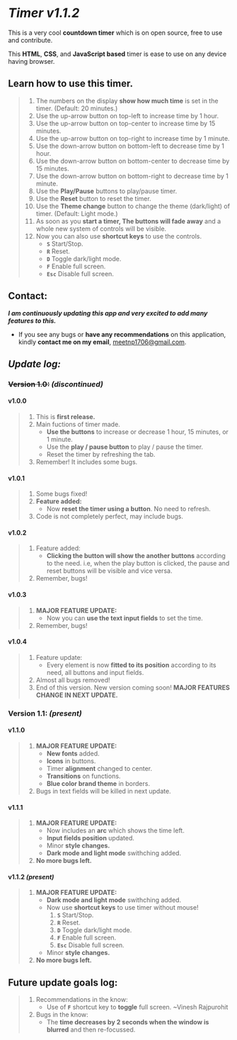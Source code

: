 # ***Timer v1.1.2***

This is a very cool **countdown timer** which is on open source, free to use and contribute.

This **HTML**, **CSS**, and **JavaScript based** timer is ease to use on any device having browser.


## Learn how to use this timer.

> 1. The numbers on the display **show how much time** is set in the timer. (Default: 20 minutes.)
> 2. Use the up-arrow button on top-left to increase time by 1 hour.
> 3. Use the up-arrow button on top-center to increase time by 15 minutes.
> 4. Use the up-arrow button on top-right to increase time by 1 minute.
> 5. Use the down-arrow button on bottom-left to decrease time by 1 hour.
> 6. Use the down-arrow button on bottom-center to decrease time by 15 minutes.
> 7. Use the down-arrow button on bottom-right to decrease time by 1 minute.
> 8. Use the **Play/Pause** buttons to play/pause timer.
> 9. Use the **Reset** button to reset the timer.
> 10. Use the **Theme change** button to change the theme (dark/light) of timer. (Default: Light mode.)
> 11. As soon as you **start a timer, The buttons will fade away** and a whole new system of controls will be visible.
> 12. Now you can also use **shortcut keys** to use the controls.
>     - **```S```** Start/Stop.
>     - **```R```** Reset.
>     - **```D```** Toggle dark/light mode.
>     - **```F```** Enable full screen.
>     - **```Esc```** Disable full screen.


## Contact:
_**I am continuously updating this app and very excited to add many features to this.**_
- If you see any bugs or **have any recommendations** on this application, kindly **contact me on my email**, meetnp1706@gmail.com.

## **_Update log:_**


### ~~Version 1.0:~~ _(discontinued)_


#### v1.0.0 
> 1. This is **first release.** 
> 2. Main fuctions of timer made.
>    - **Use the buttons** to increase or decrease 1 hour, 15 minutes, or 1 minute.
>    - Use the **play / pause button** to play / pause the timer.
>    - Reset the timer by refreshing the tab.
> 3. Remember! It includes some bugs.


#### v1.0.1
> 1. Some bugs fixed!
> 2. **Feature added:** 
>    - Now **reset the timer using a button**. No need to refresh.
> 3. Code is not completely perfect, may include bugs.


#### v1.0.2
> 1. Feature added:
>    - **Clicking the button will show the another buttons** according to the need. i.e, when the play button is clicked, the pause and reset buttons will be visible and vice versa. 
> 2. Remember, bugs!


#### v1.0.3
> 1. **MAJOR FEATURE UPDATE:**
>    - Now you can **use the text input fields** to set the time. 
> 2. Remember, bugs!


#### v1.0.4
> 1. Feature update:
>    - Every element is now **fitted to its position** according to its need, all buttons and input fields.
> 2. Almost all bugs removed!
> 3. End of this version. New version coming soon! **MAJOR FEATURES CHANGE IN NEXT UPDATE.** 


### **Version 1.1:** _(present)_


#### v1.1.0 
> 1. **MAJOR FEATURE UPDATE:**
>    - **New fonts** added.
>    - **Icons** in buttons.
>    - Timer **alignment** changed to center.
>    - **Transitions** on functions.
>    - **Blue color brand theme** in borders.
> 2. Bugs in text fields will be killed in next update.


#### v1.1.1
> 1. **MAJOR FEATURE UPDATE:**
>    - Now includes an **arc** which shows the time left.
>    - **Input fields position** updated.
>    - Minor **style changes.**
>    - **Dark mode and light mode** swithching added.
> 2. **No more bugs left.**


#### v1.1.2 _(present)_
> 1. **MAJOR FEATURE UPDATE:**
>    - **Dark mode and light mode** swithching added.
>    - Now use **shortcut keys** to use timer without mouse!
>      1. **```S```** Start/Stop.
>      2. **```R```** Reset.
>      3. **```D```** Toggle dark/light mode.
>      4. **```F```** Enable full screen.
>      5. **```Esc```** Disable full screen.
>    - Minor **style changes.**
> 2. **No more bugs left.**


## Future update goals log:
> 1. Recommendations in the know:
>    - Use of **```F```** shortcut key to **toggle** full screen. ~Vinesh Rajpurohit
> 2. Bugs in the know:
>    - The **time decreases by 2 seconds when the window is blurred** and then re-focussed.
